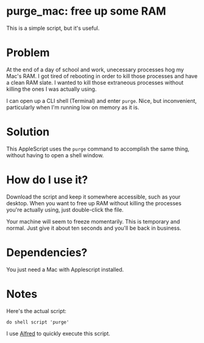 # purge_mac: free up some RAM

This is a simple script, but it's useful.  

# Problem
At the end of a day of school and work, unecessary processes hog my Mac's RAM. I got tired of rebooting in order to kill those processes and have a clean RAM slate. I wanted to kill those extraneous processes without killing the ones I was actually using.

I can open up a CLI shell (Terminal) and enter `purge`. Nice, but inconvenient, particularly when I'm running low on memory as it is.

# Solution
This AppleScript uses the `purge` command to accomplish the same thing, without having to open a shell window.

# How do I use it?

Download the script and keep it somewhere accessible, such as your desktop. When you want to free up RAM without killing the processes you're actually using, just double-click the file. 

Your machine will seem to freeze momentarily. This is temporary and normal. Just give it about ten seconds and you'll be back in business.

# Dependencies?

You just need a Mac with Applescript installed.

# Notes

Here's the actual script:

```Applescript
do shell script 'purge'
```

I use [Alfred](http://www.alfredapp.com/) to quickly execute this script.
